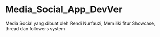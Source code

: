 # Media_Social_App_DevVer
 Media Social yang dibuat oleh Rendi Nurfauzi, Memiliki fitur Showcase, thread dan followers system 
